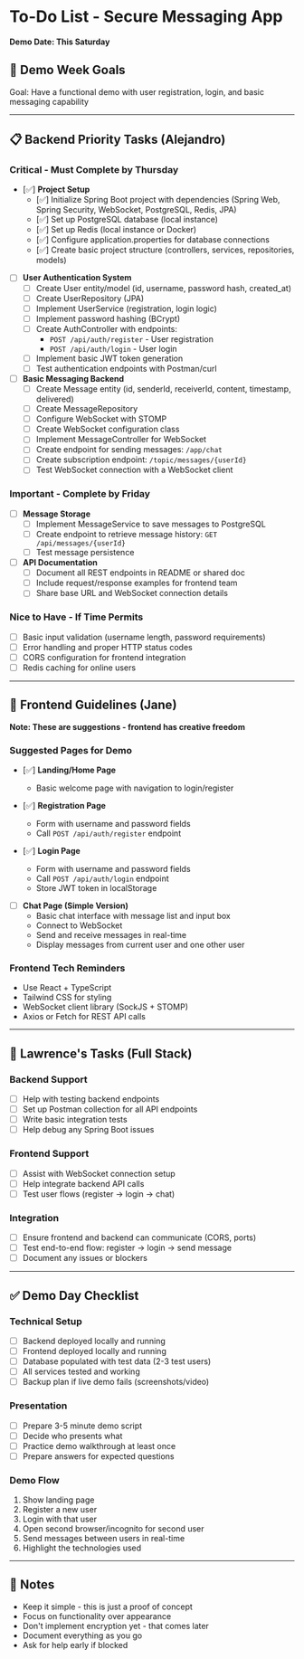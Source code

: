 # To-Do List - Secure Messaging App
**Demo Date: This Saturday**

## 🎯 Demo Week Goals
Goal: Have a functional demo with user registration, login, and basic messaging capability

---

## 📋 Backend Priority Tasks (Alejandro)

### Critical - Must Complete by Thursday
- [✅] **Project Setup**
  - [✅] Initialize Spring Boot project with dependencies (Spring Web, Spring Security, WebSocket, PostgreSQL, Redis, JPA)
  - [✅] Set up PostgreSQL database (local instance)
  - [✅] Set up Redis (local instance or Docker)
  - [✅] Configure application.properties for database connections
  - [✅] Create basic project structure (controllers, services, repositories, models)

- [ ] **User Authentication System**
  - [ ] Create User entity/model (id, username, password hash, created_at)
  - [ ] Create UserRepository (JPA)
  - [ ] Implement UserService (registration, login logic)
  - [ ] Implement password hashing (BCrypt)
  - [ ] Create AuthController with endpoints:
    - `POST /api/auth/register` - User registration
    - `POST /api/auth/login` - User login
  - [ ] Implement basic JWT token generation
  - [ ] Test authentication endpoints with Postman/curl

- [ ] **Basic Messaging Backend**
  - [ ] Create Message entity (id, senderId, receiverId, content, timestamp, delivered)
  - [ ] Create MessageRepository
  - [ ] Configure WebSocket with STOMP
  - [ ] Create WebSocket configuration class
  - [ ] Implement MessageController for WebSocket
  - [ ] Create endpoint for sending messages: `/app/chat`
  - [ ] Create subscription endpoint: `/topic/messages/{userId}`
  - [ ] Test WebSocket connection with a WebSocket client

### Important - Complete by Friday
- [ ] **Message Storage**
  - [ ] Implement MessageService to save messages to PostgreSQL
  - [ ] Create endpoint to retrieve message history: `GET /api/messages/{userId}`
  - [ ] Test message persistence

- [ ] **API Documentation**
  - [ ] Document all REST endpoints in README or shared doc
  - [ ] Include request/response examples for frontend team
  - [ ] Share base URL and WebSocket connection details

### Nice to Have - If Time Permits
- [ ] Basic input validation (username length, password requirements)
- [ ] Error handling and proper HTTP status codes
- [ ] CORS configuration for frontend integration
- [ ] Redis caching for online users

---

## 🎨 Frontend Guidelines (Jane)
**Note: These are suggestions - frontend has creative freedom**

### Suggested Pages for Demo
- [✅] **Landing/Home Page**
  - Basic welcome page with navigation to login/register

- [✅] **Registration Page**
  - Form with username and password fields
  - Call `POST /api/auth/register` endpoint

- [✅] **Login Page**
  - Form with username and password fields
  - Call `POST /api/auth/login` endpoint
  - Store JWT token in localStorage

- [ ] **Chat Page (Simple Version)**
  - Basic chat interface with message list and input box
  - Connect to WebSocket
  - Send and receive messages in real-time
  - Display messages from current user and one other user

### Frontend Tech Reminders
- Use React + TypeScript
- Tailwind CSS for styling
- WebSocket client library (SockJS + STOMP)
- Axios or Fetch for REST API calls

---

## 🔧 Lawrence's Tasks (Full Stack)

### Backend Support
- [ ] Help with testing backend endpoints
- [ ] Set up Postman collection for all API endpoints
- [ ] Write basic integration tests
- [ ] Help debug any Spring Boot issues

### Frontend Support
- [ ] Assist with WebSocket connection setup
- [ ] Help integrate backend API calls
- [ ] Test user flows (register → login → chat)

### Integration
- [ ] Ensure frontend and backend can communicate (CORS, ports)
- [ ] Test end-to-end flow: register → login → send message
- [ ] Document any issues or blockers

---

## ✅ Demo Day Checklist

### Technical Setup
- [ ] Backend deployed locally and running
- [ ] Frontend deployed locally and running
- [ ] Database populated with test data (2-3 test users)
- [ ] All services tested and working
- [ ] Backup plan if live demo fails (screenshots/video)

### Presentation
- [ ] Prepare 3-5 minute demo script
- [ ] Decide who presents what
- [ ] Practice demo walkthrough at least once
- [ ] Prepare answers for expected questions

### Demo Flow
1. Show landing page
2. Register a new user
3. Login with that user
4. Open second browser/incognito for second user
5. Send messages between users in real-time
6. Highlight the technologies used

---

## 📝 Notes
- Keep it simple - this is just a proof of concept
- Focus on functionality over appearance
- Don't implement encryption yet - that comes later
- Document everything as you go
- Ask for help early if blocked
